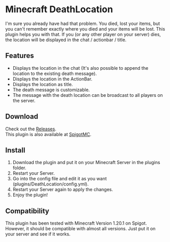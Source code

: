 # Minecraft DeathLocation
I'm sure you already have had that problem. You died, lost your items, but you can't remember exactly where you died and your items will be lost.
This plugin helps you with that.
If you (or any other player on your server) dies, the location will be displayed in the chat / actionbar / title.

## Features
- Displays the location in the chat (It's also possible to append the location to the existing death message).
- Displays the location in the ActionBar.
- Displays the location as title.
- The death message is customizable.
- The message with the death location can be broadcast to all players on the server.

## Download
Check out the [Releases](https://github.com/Xitee1/DeathLocation/releases).<br>
This plugin is also available at [SpigotMC](https://www.spigotmc.org/resources/deathlocation.96051/).

## Install
1. Download the plugin and put it on your Minecraft Server in the plugins folder.
2. Restart your Server.
3. Go into the config file and edit it as you want (plugins/DeathLocation/config.yml).
4. Restart your Server again to apply the changes.
5. Enjoy the plugin!

## Compatibility
This plugin has been tested with Minecraft Version 1.20.1 on Spigot.<br>
However, it should be compatible with almost all versions. Just put it on your server and see if it works.
